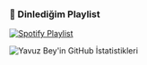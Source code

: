 ### 🎵 Dinlediğim Playlist
[![Spotify Playlist](https://open.spotify.com/embed/playlist/7bGhkUkajyZTneyOBcKXmU)](https://open.spotify.com/playlist/7bGhkUkajyZTneyOBcKXmU)

![Yavuz Bey'in GitHub İstatistikleri](https://github-readme-stats.vercel.app/api?username=yavuzvip&show_icons=true&hide_border=true&title_color=ff0000&text_color=ffffff&icon_color=ff0000&bg_color=000000)

